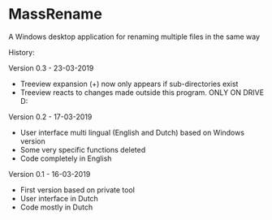 # MassRename

A Windows desktop application for renaming multiple files in the same way

History:

Version 0.3 - 23-03-2019
-	Treeview expansion (+) now only appears if sub-directories exist
-	Treeview reacts to changes made outside this program. ONLY ON DRIVE D:

Version 0.2 - 17-03-2019
-	User interface multi lingual (English and Dutch) based on Windows version
-	Some very specific functions deleted
-	Code completely in English

Version 0.1 - 16-03-2019
-	First version based on private tool
-	User interface in Dutch
-	Code mostly in Dutch
